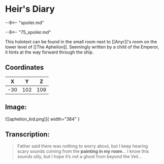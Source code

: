 # Heir's Diary

--8<-- "spoiler.md"

--8<-- "75_spoiler.md"

This holotext can be found in the small room next to [[Anyr]]'s room on the lower level of [[The Aphelion]]. Seemingly written by a child of the Emperor, it hints at the way forward through the ship.

## Coordinates
| **X** | **Y** | **Z** |
| :---: | :---: | :---: |
| -30 |  102  | 109 |

## Image:

![[aphelion_kid.png]]{ width="384" }

## Transcription:
> Father said there was nothing to worry about, but I keep hearing scary sounds coming from the **painting in my room**… I know this sounds silly, but I hope it’s not a ghost from beyond the Veil…
